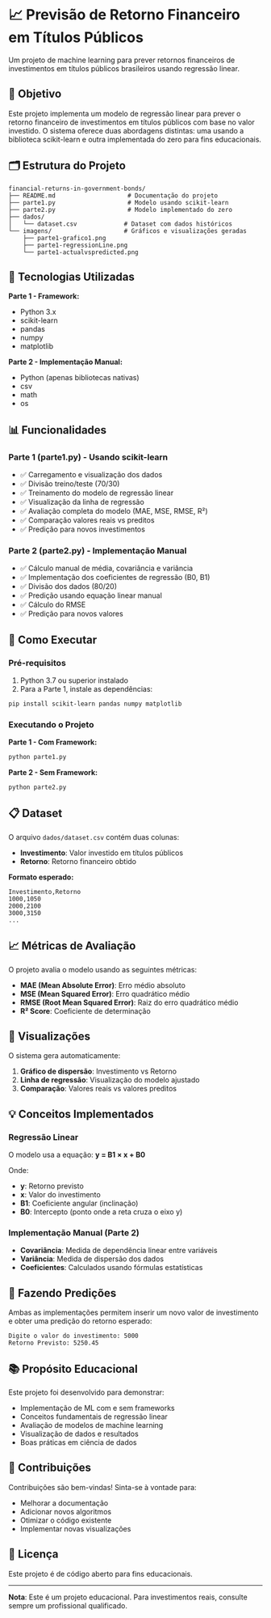 # 📈 Previsão de Retorno Financeiro em Títulos Públicos

Um projeto de machine learning para prever retornos financeiros de investimentos em títulos públicos brasileiros usando regressão linear.

## 🎯 Objetivo

Este projeto implementa um modelo de regressão linear para prever o retorno financeiro de investimentos em títulos públicos com base no valor investido. O sistema oferece duas abordagens distintas: uma usando a biblioteca scikit-learn e outra implementada do zero para fins educacionais.

## 🗂️ Estrutura do Projeto

```
financial-returns-in-government-bonds/
├── README.md                    # Documentação do projeto
├── parte1.py                    # Modelo usando scikit-learn
├── parte2.py                    # Modelo implementado do zero
├── dados/
│   └── dataset.csv             # Dataset com dados históricos
└── imagens/                    # Gráficos e visualizações geradas
    ├── parte1-grafico1.png
    ├── parte1-regressionLine.png
    └── parte1-actualvspredicted.png
```

## 🔧 Tecnologias Utilizadas

**Parte 1 - Framework:**
- Python 3.x
- scikit-learn
- pandas
- numpy
- matplotlib

**Parte 2 - Implementação Manual:**
- Python (apenas bibliotecas nativas)
- csv
- math
- os

## 📊 Funcionalidades

### Parte 1 (parte1.py) - Usando scikit-learn
- ✅ Carregamento e visualização dos dados
- ✅ Divisão treino/teste (70/30)
- ✅ Treinamento do modelo de regressão linear
- ✅ Visualização da linha de regressão
- ✅ Avaliação completa do modelo (MAE, MSE, RMSE, R²)
- ✅ Comparação valores reais vs preditos
- ✅ Predição para novos investimentos

### Parte 2 (parte2.py) - Implementação Manual
- ✅ Cálculo manual de média, covariância e variância
- ✅ Implementação dos coeficientes de regressão (B0, B1)
- ✅ Divisão dos dados (80/20)
- ✅ Predição usando equação linear manual
- ✅ Cálculo do RMSE
- ✅ Predição para novos valores

## 🚀 Como Executar

### Pré-requisitos

1. Python 3.7 ou superior instalado
2. Para a Parte 1, instale as dependências:
```bash
pip install scikit-learn pandas numpy matplotlib
```

### Executando o Projeto

**Parte 1 - Com Framework:**
```bash
python parte1.py
```

**Parte 2 - Sem Framework:**
```bash
python parte2.py
```

## 📋 Dataset

O arquivo `dados/dataset.csv` contém duas colunas:
- **Investimento**: Valor investido em títulos públicos
- **Retorno**: Retorno financeiro obtido

**Formato esperado:**
```csv
Investimento,Retorno
1000,1050
2000,2100
3000,3150
...
```

## 📈 Métricas de Avaliação

O projeto avalia o modelo usando as seguintes métricas:

- **MAE (Mean Absolute Error)**: Erro médio absoluto
- **MSE (Mean Squared Error)**: Erro quadrático médio
- **RMSE (Root Mean Squared Error)**: Raiz do erro quadrático médio
- **R² Score**: Coeficiente de determinação

## 🎨 Visualizações

O sistema gera automaticamente:

1. **Gráfico de dispersão**: Investimento vs Retorno
2. **Linha de regressão**: Visualização do modelo ajustado
3. **Comparação**: Valores reais vs valores preditos

## 💡 Conceitos Implementados

### Regressão Linear
O modelo usa a equação: **y = B1 × x + B0**

Onde:
- **y**: Retorno previsto
- **x**: Valor do investimento  
- **B1**: Coeficiente angular (inclinação)
- **B0**: Intercepto (ponto onde a reta cruza o eixo y)

### Implementação Manual (Parte 2)
- **Covariância**: Medida de dependência linear entre variáveis
- **Variância**: Medida de dispersão dos dados
- **Coeficientes**: Calculados usando fórmulas estatísticas

## 🔮 Fazendo Predições

Ambas as implementações permitem inserir um novo valor de investimento e obter uma predição do retorno esperado:

```
Digite o valor do investimento: 5000
Retorno Previsto: 5250.45
```

## 📚 Propósito Educacional

Este projeto foi desenvolvido para demonstrar:
- Implementação de ML com e sem frameworks
- Conceitos fundamentais de regressão linear
- Avaliação de modelos de machine learning
- Visualização de dados e resultados
- Boas práticas em ciência de dados

## 🤝 Contribuições

Contribuições são bem-vindas! Sinta-se à vontade para:
- Melhorar a documentação
- Adicionar novos algoritmos
- Otimizar o código existente
- Implementar novas visualizações

## 📄 Licença

Este projeto é de código aberto para fins educacionais.

---

**Nota**: Este é um projeto educacional. Para investimentos reais, consulte sempre um profissional qualificado.
